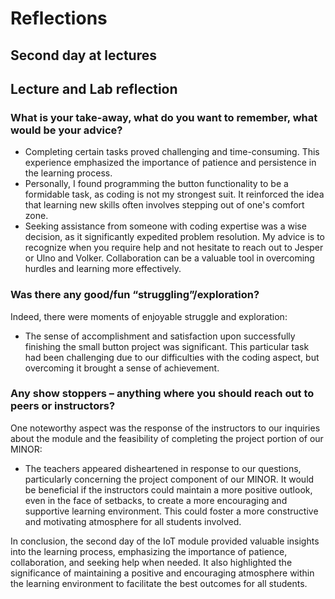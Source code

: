 # Reflections

## Second day at lectures

## Lecture and Lab reflection

### What is your take-away, what do you want to remember, what would be your advice?

  * Completing certain tasks proved challenging and time-consuming. This experience emphasized the importance of patience and persistence in the learning process.
  * Personally, I found programming the button functionality to be a formidable task, as coding is not my strongest suit. It reinforced the idea that learning new skills often involves stepping out of one's comfort zone.
  * Seeking assistance from someone with coding expertise was a wise decision, as it significantly expedited problem resolution. My advice is to recognize when you require help and not hesitate to reach out to Jesper or Ulno and Volker. Collaboration can be a valuable tool in overcoming hurdles and learning more effectively.

### Was there any good/fun “struggling”/exploration?

Indeed, there were moments of enjoyable struggle and exploration:

  * The sense of accomplishment and satisfaction upon successfully finishing the small button project was significant. This particular task had been challenging due to our difficulties with the coding aspect, but overcoming it brought a sense of achievement.


### Any show stoppers – anything where you should reach out to peers or instructors?

One noteworthy aspect was the response of the instructors to our inquiries about the module and the feasibility of completing the project portion of our MINOR:

  * The teachers appeared disheartened in response to our questions, particularly concerning the project component of our MINOR. It would be beneficial if the instructors could maintain a more positive outlook, even in the face of setbacks, to create a more encouraging and supportive learning environment. This could foster a more constructive and motivating atmosphere for all students involved.

In conclusion, the second day of the IoT module provided valuable insights into the learning process, emphasizing the importance of patience, collaboration, and seeking help when needed. It also highlighted the significance of maintaining a positive and encouraging atmosphere within the learning environment to facilitate the best outcomes for all students.